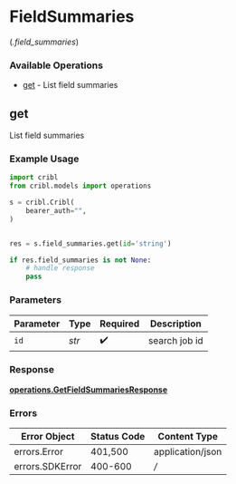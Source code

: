 # FieldSummaries
(*.field_summaries*)

### Available Operations

* [get](#get) - List field summaries

## get

List field summaries

### Example Usage

```python
import cribl
from cribl.models import operations

s = cribl.Cribl(
    bearer_auth="",
)


res = s.field_summaries.get(id='string')

if res.field_summaries is not None:
    # handle response
    pass
```

### Parameters

| Parameter          | Type               | Required           | Description        |
| ------------------ | ------------------ | ------------------ | ------------------ |
| `id`               | *str*              | :heavy_check_mark: | search job id      |


### Response

**[operations.GetFieldSummariesResponse](../../models/operations/getfieldsummariesresponse.md)**
### Errors

| Error Object     | Status Code      | Content Type     |
| ---------------- | ---------------- | ---------------- |
| errors.Error     | 401,500          | application/json |
| errors.SDKError  | 400-600          | */*              |
